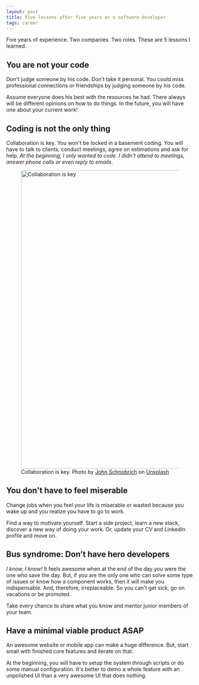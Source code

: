 ```yaml
---
layout: post
title: Five lessons after five years as a software developer
tags: career
---
```


Five years of experience. Two companies. Two roles. These are 5 lessons I learned.

## You are not your code

Don't judge someone by his code. Don’t take it personal. You could miss professional connections or  friendships by judging someone by his code.

Assume everyone does his best with the resources he had. There always will be different opinions on how to do things. In the future, you will have one about your current work!

## Coding is not the only thing

Collaboration is key. You won't be locked in a basement coding. You will have to talk to clients, conduct meetings, agree on estimations and ask for help. _At the beginning, I only wanted to code. I didn't attend to meetings, answer phone calls or even reply to emails_.

<figure>
<img src="https://images.unsplash.com/photo-1516321497487-e288fb19713f?ixlib=rb-1.2.1&q=80&fm=jpg&crop=entropy&cs=tinysrgb&w=800&h=400&fit=crop&ixid=eyJhcHBfaWQiOjF9" alt="Collaboration is key" width="800">
<figcaption>Collaboration is key. <span>Photo by <a href="https://unsplash.com/@johnschno?utm_source=unsplash&amp;utm_medium=referral&amp;utm_content=creditCopyText">John Schnobrich</a> on <a href="https://unsplash.com/?utm_source=unsplash&amp;utm_medium=referral&amp;utm_content=creditCopyText">Unsplash</a></span>
</figcaption>
</figure>

## You don't have to feel miserable

Change jobs when you feel your life is miserable or wasted because you wake up and you realize you have to go to work.

Find a way to motivate yourself. Start a side project, learn a new stack, discover a new way of doing your work. Or, update your CV and LinkedIn profile and move on.

## Bus syndrome: Don’t have hero developers

_I know, I know!_ It feels awesome when at the end of the day you were the one who save the day. But, if you are the only one who can solve some type of issues or know how a component works, then it will make you indispensable. And, therefore, irreplaceable. So you can't get sick, go on vacations or be promoted.

Take every chance to share what you know and mentor junior members of your team.

## Have a minimal viable product ASAP

An awesome website or mobile app can make a huge difference. But, start small with finished core features and iterate on that.

At the beginning, you will have to setup the system through scripts or do some manual configuration. It's better to demo a whole feature with an unpolished UI than a very awesome UI that does nothing.